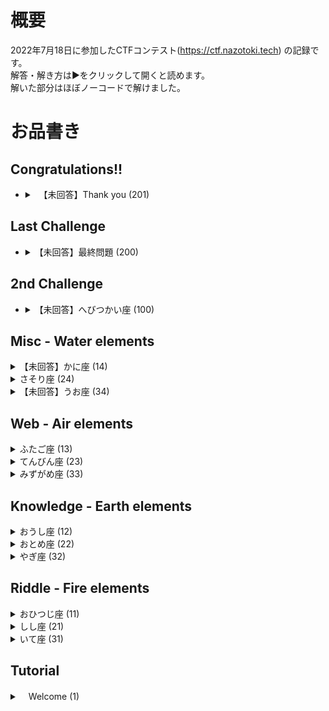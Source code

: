 # 概要  
2022年7月18日に参加したCTFコンテスト(https://ctf.nazotoki.tech) の記録です。  
解答・解き方は▶をクリックして開くと読めます。  
解いた部分はほぼノーコードで解けました。  

# お品書き  
## Congratulations!!  
- <details><summary>　【未回答】Thank you (201) </summary></details>  
  
## Last Challenge  
- <details><summary> 【未回答】最終問題 (200) </summary></details>  
  
## 2nd Challenge  
- <details><summary> 【未回答】へびつかい座 (100) </summary></details>  
  
## Misc - Water elements  
<details>
　　<summary> 【未回答】かに座 (14) </summary>
    「cancer.zip」がある。とりあえず展開してみる。32文字の文字列が13個表示される。  
    4de447a391e32baeb5a52c55aa14467b  
    7c70e2cb2b4a13c4590f6b15c30385fd  
    44ca0844398b2d010d8cd4a31ddb023d  
    397cbf6db9d7ae6906ae420aedc5346c  
    550eadb88a230018bf043d1b6ad15863  
    635cbc8a5dc1a528c3b5cb9eecdc1086  
    766cc4dd4d5005652e8514e3513683f8   
    0961db32a59b8a83c1996498f9d1d80e  
    7463543d784aa59ca86359a50ef58c8e  
    a0678bcea04dbd6852c219062ab2bb3c  
    b9c94e8a87e3647c5a0fa4ff358ecc65  
    f8a5c386478fa64f118056b82acc31d2  
    f0525aafa095ed2665d03681537a70ea  
  
    (13って怪しくない？)  
    32文字なので16進数やURLエンコードを疑ってみる。  
</details>  

<details>  
    <summary> さそり座 (24)  </summary>  
    犬とってもかわいい！！ダックスかな。
    ヒント使用。おめめを拡大してみよう。  
    > 答え
    ``` 
    カクダイ
    ```  
</details>  

<details>
    <summary> 【未回答】うお座 (34) </summary>  
    「みずがめ座からてんびん座に向かうとき、ひみつの鍵が手に入るだろう。水の中に浮かぶ真実を見定めよ。」  
    パスワードがかかっていて展開できない。  
    ヒント1　ヘッダーの仕様を示唆。  
    ヒント2「リファラーの情報にaquariusが含まれた状態でてんびん座のサイトにアクセスすると鍵が手に入りそうです。書き換えられないでしょうか？ やり方がわからない人は「リファラー 書き換え」とかでぐぐると良いかもしれません。」  
    > 答え
    ``` 
    ```
</details>  


## Web - Air elements  
<details>  
    <summary> ふたご座 (13) </summary>  
    ヒント見ました  
    webページにアクセスすると、「パスワードはdioskouroiってわかってるはずなんだけど...」と出る。  
    開発者ツールのhtmlを書き換えればいいとのこと  
    開発者ツールを開いてみると、  
    <input type="hidden" name="realPassword" value="dummyPassword">となっており、このままでは何を入力しても  
    「dummyPassword」が入力値として送信されてしまう。  
    該当部分をダブルクリックすると(筆者はGoogleChromeを使用)編集ができるので、  
    value="dioskouroi"に書き換えてsubmitする。  
    
    すると遷移先ページで  
    "🦗 < 解いてくれてありがとう！フラグをどうぞ！nazotokiCTF{ナイーブ}"と表示される。  
    > 答え  
    ```  
    ナイーブ  
    ```  
</details>  
     
<details>
    <summary> てんびん座 (23) </summary>
    時間切れ。
    「stardustChrome」なる聞いたことないブラウザを要求された。
    使っているブラウザの情報はヘッダー情報の`user-agent`内にあるため、UserAgentを偽装するといいらしい。
    「ネットワーク状態」から「[]ブラウザのデフォルトを使用」のチェックを外し、
    カスタム欄に「stardustChrome」と入力してページを再読み込みした。
    参考：(https://aprico-media.com/posts/1579)

    遷移先ページで  
    "確かにstardustChromeを使ってるね。フラグをどうぞ！nazotokiCTF{クローン}"と表示される。  
    > 答え  
    ```  
    クローン  
    ```  
</details>  

<details>
    <summary> みずがめ座 (33) </summary>
    ヒント1より「入社番号を一人だけ知っている人」＝99番のアイちゃん、passwordで検索する
    (好きなもの：まゆげみたいな模様のある犬。かわいい。)
    フラグのヒントはナンバー9999に載せておいたよ！入社前情報だから普通のパスワードでは見れないかもね。

    ヒント3より「パスワード入力フォームにSQLインジェクションの脆弱性があります。社員ナンバー：9999 か 99
    パスワード：' or 1=1 ;と入力してみてください。」

    入社試験受けてる君の情報入ってるのを発見。名前「なんだっけ」ｗｗ
    メモnazotokiCTF｛この候補者の名前｝
    > 答え
    ``` 
    タカハシ
    ```
</details>  

## Knowledge - Earth elements  
<details>  
    <summary> おうし座 (12) </summary>  
    2021年に行われた、コンピューターウイルス「emotet」のテイクダウン作戦  
    = Operation LadyBird  
    =「○○○○ムシ作戦」  
    参考：(https://xtech.nikkei.com/atcl/nxt/mag/nnw/18/041800012/042100139/)  
    
    
    検索時のポイント  
    「emotet 作戦」で検索。  
    「emotet テイクダウン」だとemotet対応済のプレスリリース等が多くヒットして見つかりにくいし、  
    「emotet　対策」だとセキュリティソフトの広告が多く引っかかる。  
    
    > 答え  
    ```  
    テントウ  
    ```  
</details>
  
<details>
    <summary> おとめ座 (22) </summary>
    「Webアプリケーションのセキュリティ分野の研究・ガイドラインの作成・脆弱性診断ツールの開発・イベント開催などの活動をしているオープンソースソフトウェアコミュニティの名称の読み方をカタカナ4文字で答えよ。」
    OWASP(https://owasp.org/www-chapter-japan/)
    学生会員は年20ドルからとのこと。

    > 答え
    ```
    オワスプ
    ```
</details>  

<details>
    <summary> やぎ座 (32) </summary>
    logを日本語で何というか？＝対数。　一瞬「指数かな？」と思ってあせった。
    > 答え
    ```
    タイスウ
    ```
</details>  

## Riddle - Fire elements  
<details>   
    <summary> おひつじ座 (11) </summary>  
    あなたが目指しているもの＝セキュリティエンジニアの「星」
    プロローグ(https://ctf.nazotoki.tech/prologue)のアイちゃんのメッセージの「★イントロダクション🌸」から
    「★がんばってネ!おうえんしてルよ!☺」の★の行を縦読みすると答え。
    > 答え
    ```
    ハンドル
    ```
</details>  


<details>
    <summary> しし座 (21) </summary>
    「leo.png」をダウンロードする。
    ルール(https://ctf.nazotoki.tech/regulation)に、「大切なルール　燃えるゴミは捨ててください　ペットボトル」
    とあるので、カタカナの「モエルゴミ」と「ペットボトル」を消す。
    > 答え
    ```
    チーター
    ```
</details>  

<details>
    <summary> いて座 (31) </summary>
    これもヒント見ました。東西南北＝イースト、ウエスト、サウス、ノース。
    「sagittarius2.png」って怪しくない？なんで2？
    > 答え
    ```
    イースト
    ```
    </details>  

## Tutorial
<details>
    <summary>　Welcome (1) </summary>
    練習。
    > 答え
    ```
    ナゾトキ
    ```
</details>  
